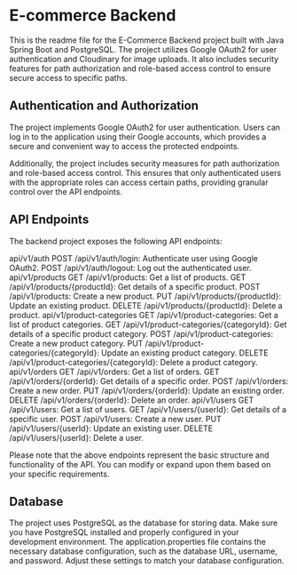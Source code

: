 # E-commerce Backend

This is the readme file for the E-Commerce Backend project built with Java Spring Boot and PostgreSQL. The project utilizes Google OAuth2 for user authentication and Cloudinary for image uploads. It also includes security features for path authorization and role-based access control to ensure secure access to specific paths.

## Authentication and Authorization

The project implements Google OAuth2 for user authentication. Users can log in to the application using their Google accounts, which provides a secure and convenient way to access the protected endpoints.

Additionally, the project includes security measures for path authorization and role-based access control. This ensures that only authenticated users with the appropriate roles can access certain paths, providing granular control over the API endpoints.

## API Endpoints

The backend project exposes the following API endpoints:

api/v1/auth
POST /api/v1/auth/login: Authenticate user using Google OAuth2.
POST /api/v1/auth/logout: Log out the authenticated user.
api/v1/products
GET /api/v1/products: Get a list of products.
GET /api/v1/products/{productId}: Get details of a specific product.
POST /api/v1/products: Create a new product.
PUT /api/v1/products/{productId}: Update an existing product.
DELETE /api/v1/products/{productId}: Delete a product.
api/v1/product-categories
GET /api/v1/product-categories: Get a list of product categories.
GET /api/v1/product-categories/{categoryId}: Get details of a specific product category.
POST /api/v1/product-categories: Create a new product category.
PUT /api/v1/product-categories/{categoryId}: Update an existing product category.
DELETE /api/v1/product-categories/{categoryId}: Delete a product category.
api/v1/orders
GET /api/v1/orders: Get a list of orders.
GET /api/v1/orders/{orderId}: Get details of a specific order.
POST /api/v1/orders: Create a new order.
PUT /api/v1/orders/{orderId}: Update an existing order.
DELETE /api/v1/orders/{orderId}: Delete an order.
api/v1/users
GET /api/v1/users: Get a list of users.
GET /api/v1/users/{userId}: Get details of a specific user.
POST /api/v1/users: Create a new user.
PUT /api/v1/users/{userId}: Update an existing user.
DELETE /api/v1/users/{userId}: Delete a user.

Please note that the above endpoints represent the basic structure and functionality of the API. You can modify or expand upon them based on your specific requirements.

## Database

The project uses PostgreSQL as the database for storing data. Make sure you have PostgreSQL installed and properly configured in your development environment. The application.properties file contains the necessary database configuration, such as the database URL, username, and password. Adjust these settings to match your database configuration.
